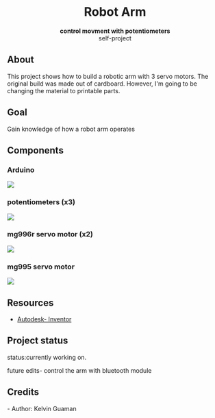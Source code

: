 
 <h1 align="center">Robot Arm</h1>
  <p align="center"><strong>control movment with potentiometers</strong>
   <br>self-project</p>

  <h2>About</h2>
  This project shows how to build a robotic arm with 3 servo motors. The original build was made out of cardboard. However, I'm going to be changing the material to printable parts.
  
   
<h2>Goal</h2>
Gain knowledge of how a robot arm operates
<h2>Components</h2>

  <h3>Arduino</h3>
    <img src="https://user-images.githubusercontent.com/80166775/110216195-b6ed1500-7e7b-11eb-8f5b-3a47efa29033.jpg"></div>

  <h3>potentiometers (x3) </h3>
    <img src="https://user-images.githubusercontent.com/80166775/110220260-5ae1bb00-7e92-11eb-8dd3-edc08fd661b8.jpg"></div>
    <h3>mg996r servo motor (x2)</h3>
    <img src="https://user-images.githubusercontent.com/80166775/110220261-5c12e800-7e92-11eb-9a92-93d3d2a0a898.jpg"></div>

  <h3>mg995 servo motor </h3>
    <img src="https://user-images.githubusercontent.com/80166775/110216216-e0a63c00-7e7b-11eb-9adf-3578d409f8a1.jpg"></div>
    
<h2>Resources</h2>
<ul>
  <li><a href="https://www.autodesk.com/" target="_blank">Autodesk- Inventor</a></li>
</ul>  

<h2>Project status</h2>
 status:currently working on.
<p> future edits- control the arm with bluetooth module</p>

<h2>Credits</h2>
- Author: Kelvin Guaman
